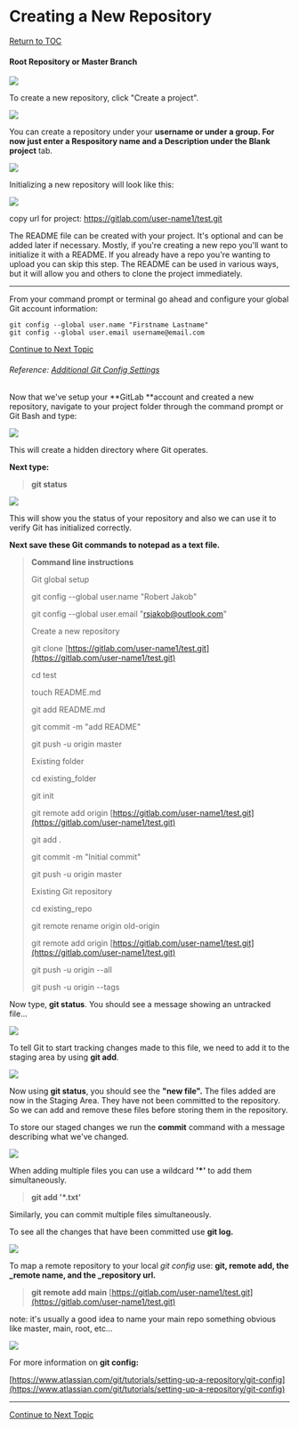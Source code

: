 # Creating a New Repository

<a href="https://github.com/CyberTrainingUSAF/03-Introduction-to-Git/blob/master/00-Table-of-Contents.md" rel="Return to TOC"> Return to TOC </a>

#### Root Repository or Master Branch

![](/assets/12.PNG)

To create a new repository, click "Create a project".

![](/assets/7.PNG)

You can create a repository under your **username **or under a **group**. For now just enter a Respository name and a Description under the** Blank project** tab.

![](/assets/6.PNG)

Initializing a new repository will look like this:

![](/assets/8.PNG)

copy url for project:  https://gitlab.com/user-name1/test.git

The README file can be created with your project. It's optional and can be added later if necessary. Mostly, if you're creating a new repo you'll want to initialize it with a README.  If you already have a repo you're wanting to upload you can skip this step. The README can be used in various ways, but it will allow you and others to clone the project immediately.

---

From your command prompt or terminal go ahead and configure your global Git account information:

```
git config --global user.name "Firstname Lastname"
git config --global user.email username@email.com
```


<a href="https://github.com/CyberTrainingUSAF/03-Introduction-to-Git/blob/master/04_creating_a_repo.md" rel="Continue to Next Topic"> Continue to Next Topic </a>



###### Reference: [Additional Git Config Settings](https://git-scm.com/book/en/v2/Getting-Started-First-Time-Git-Setup)

###### 

Now that we've setup your **GitLab **account and created a new repository, navigate to your project folder through the command prompt or Git Bash and type:

![](/assets/9.PNG)

This will create a hidden directory where Git operates.

**Next type:**

> **git status**

![](/assets/10.PNG)

This will show you the status of your repository and also we can use it to verify Git has initialized correctly.

**Next save these Git commands to notepad as a text file.**

> **Command line instructions**
>
> Git global setup
>
> git config --global user.name "Robert Jakob"
>
> git config --global user.email "rsjakob@outlook.com"
>
> Create a new repository
>
> git clone [https://gitlab.com/user-name1/test.git](https://gitlab.com/user-name1/test.git)
>
> cd test
>
> touch README.md
>
> git add README.md
>
> git commit -m "add README"
>
> git push -u origin master
>
> Existing folder
>
> cd existing\_folder
>
> git init
>
> git remote add origin [https://gitlab.com/user-name1/test.git](https://gitlab.com/user-name1/test.git)
>
> git add .
>
> git commit -m "Initial commit"
>
> git push -u origin master
>
> Existing Git repository
>
> cd existing\_repo
>
> git remote rename origin old-origin
>
> git remote add origin [https://gitlab.com/user-name1/test.git](https://gitlab.com/user-name1/test.git)
>
> git push -u origin --all
>
> git push -u origin --tags

Now type, **git status**. You should see a message showing an untracked file...

![](/assets/11.PNG)

To tell Git to start tracking changes made to this file, we need to add it to the staging area by using **git add**.

![](/assets/14.PNG)

Now using **git status**, you should see the **"new file".**  The files added are now in the Staging Area.  They have not been committed to the repository.  So we can add and remove these files before storing them in the repository.

To store our staged changes we run the **commit** command with a message describing what we've changed.

![](/assets/15.PNG)

When adding multiple files you can use a wildcard **'\*'** to add them simultaneously.

> **git add '\*.txt'**

Similarly, you can commit multiple files simultaneously.

To see all the changes that have been committed use **git log.**

![](/assets/16.PNG)

To map a remote repository to your local _git config_ use: **git, remote add, the _remote name, and the _repository url.**

> **git remote add main** [https://gitlab.com/user-name1/test.git](https://gitlab.com/user-name1/test.git)

note: it's usually a good idea to name your main repo something obvious like master, main, root, etc...  

![](/assets/Workflow.PNG)

For more information on **git config:**

[https://www.atlassian.com/git/tutorials/setting-up-a-repository/git-config](https://www.atlassian.com/git/tutorials/setting-up-a-repository/git-config)

---

<a href="https://github.com/CyberTrainingUSAF/03-Introduction-to-Git/blob/master/05_branching.md" rel="Continue to Next Topic"> Continue to Next Topic </a>
